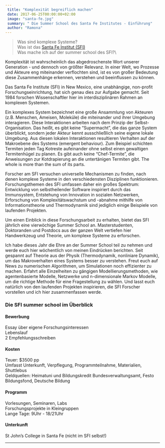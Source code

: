 ```yaml
---
 title: "Komplexität begreiflich machen"
 date: 2017-06-25T00:00:00+02:00
 image: "santa-fe.jpg"
 summary: " Die Summer School des Santa Fe Institutes - Einführung"
 author: "Ramona"
---
```



> Was sind komplexe Systeme?\
> Was ist das [Santa Fe Institut (SFI)](https://www.santafe.edu/)\
> Was mache ich auf der summer school des SFI?\

Komplexität ist wahrscheinlich das abgedroschenste Wort unserer
Generation - und dennoch von größter Relevanz. In einer Welt, wo
Prozesse und Akteure eng miteinander verflochten sind, ist es von großer
Bedeutung diese Zusammenhänge erkennen, verstehen und beeinflussen zu
können.

Das Santa Fe Institute (SFI) in New Mexico, eine unabhängige, non-profit
Forschungseinrichtung, hat sich genau dies zur Aufgabe gemacht. Seit
1984 forschen Wissenschaftler hier im interdisziplinären Rahmen an
komplexen Systemen.

Ein komplexes System bezeichnet eine große Ansammlung von Akteuren (z.B.
Menschen, Ameisen, Moleküle) die miteinander und ihrer Umgebung
interagieren. Diese Interaktionen arbeiten nach dem Prinzip der
Selbst-Organisation. Das heißt, es gibt keine “Supermacht”, die das
ganze System überblickt, sondern jeder Akteur kennt ausschließlich seine
eigene lokale Umgebung. Aus diesen lokalen Interaktionen resultieren
Verhalten auf der Makroebene des Systems (emergent behaviour). Zum
Beispiel schichten Termiten jeden Tag Kotreste aufeinander ohne selbst
einen gewaltigen Termitenhügel zu planen. Es gibt auch keine
“Chef-Termite”, die Anweisungen zur Kotdrapierung an die untertänigen
Termiten gibt. The whole is more than the sum of its parts.

Forscher am SFI versuchen universelle Mechanismen zu finden, nach denen
komplexe Systeme in den verschiedensten Disziplinen funktionieren.
Forschungsthemen des SFI umfassen daher ein großes Spektrum: Entwicklung
von selbstheilender Software inspiriert durch das Immunsystem,
Entstehung von Innovation in sozialen Netzwerken, Erforschung von
Komplexitätswachstum und -abnahme mithilfe von Informationstheorie und
Thermodynamik sind jediglich einige Beispiele von laufenden Projekten.

Um einen Einblick in diese Forschungsarbeit zu erhalten, bietet das SFI
jährlich eine vierwöchige Summer School an. Masterstudenten, Doktoranden
und Postdocs aus der ganzen Welt vertiefen hier Handwerkzeug und
Theorie, um komplexe Systeme zu erforschen.

Ich habe dieses Jahr die Ehre an der Summer School teil zu nehmen und
werde euch hier wöchentlich von meinen Eindrücken berichten. Seit
gespannt auf Theorie aus der Physik (Thermodynamik, nonliniare Dynamik),
um das Makroverhalten eines Systems besser zu verstehen. Freut euch auf
News zu numerischen Algorithmen, um Simulationen noch effizienter zu
machen. Erfahrt alle Einzelheiten zu gängigen Modellierungsmethoden, wie
agentenbasierte Modelle, Netzwerke und n-dimensionale Markov Modelle, um
die richtige Methode für eine Fragestellung zu wählen. Und lasst euch
natürlich von den laufenden Projekten inspirieren, die SFI Forscher
vorstellen und ich hier zusammenfassen werde.

### Die SFI summer school im Überblick

#### Bewerbung

Essay über eigene Forschungsinteressen\
Lebenslauf\
2 Empfehlungsschreiben

#### Kosten

Teuer: \$3500 pp\
Umfasst Unterkunft, Verpflegung, Programmteilnahme, Materialien,
Shuttlebus\
Geldquellen: Heimatuni und Bildungskredit Bundesverwaltungsamt, Festo
Bildungsfond, Deutsche Bildung

#### Programm

Vorlesungen, Seminaren, Labs\
Forschungsprojekte in Kleingruppen\
Lange Tage: 9Uhr - 18/21Uhr

#### Unterkunft

St John’s College in Santa Fe (nicht im SFI selbst!)

------------------------------------------------------------------------


